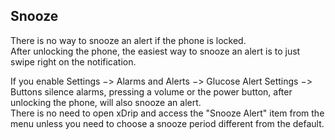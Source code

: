 ## Snooze  
  
There is no way to snooze an alert if the phone is locked.  
After unlocking the phone, the easiest way to snooze an alert is to just swipe right on the notification.  
  
If you enable Settings &#8722;> Alarms and Alerts &#8722;> Glucose Alert Settings &#8722;> Buttons silence alarms, pressing a volume or the power button, after unlocking the phone, will also snooze an alert.  
There is no need to open xDrip and access the "Snooze Alert" item from the menu unless you need to choose a snooze period different from the default.  
